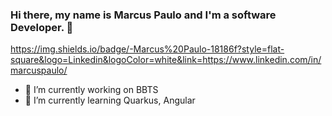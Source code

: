 ### Hi there, my name is Marcus Paulo and I'm a software Developer. 👋

https://img.shields.io/badge/-Marcus%20Paulo-18186f?style=flat-square&logo=Linkedin&logoColor=white&link=https://www.linkedin.com/in/marcuspaulo/

- 🔭 I’m currently working on BBTS
- 🌱 I’m currently learning Quarkus, Angular
<!--
**marcuspaulo/marcuspaulo** is a ✨ _special_ ✨ repository because its `README.md` (this file) appears on your GitHub profile.

Here are some ideas to get you started:

- 🔭 I’m currently working on BBTS
- 🌱 I’m currently learning Quarkus, Angular
- 👯 I’m looking to collaborate on ...
- 🤔 I’m looking for help with ...
- 💬 Ask me about ...
- 📫 How to reach me: ...
- 😄 Pronouns: ...
- ⚡ Fun fact: ...
-->
